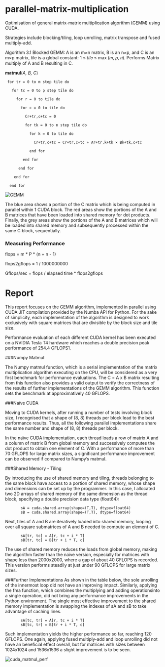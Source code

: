 # parallel-matrix-multiplication
Optimisation of general matrix-matrix multiplication algorithm (GEMM) using CUDA.

Strategies include blocking/tiling, loop unrolling, matrix transpose and fused multiply-add.

Algorithm 3.1 Blocked GEMM: A is an m×n matrix, B is an n×p, and C is an m×p matrix, tile is a global 
constant: 1 ≤ 𝑡𝑖𝑙𝑒 ≤ max (𝑚, 𝑝, 𝑛). Performs Matrix multiply of A and B resulting in C.

__matmul__(*A, B, C*)
 
     for tr = 0 to m step tile do
 
       for tc = 0 to p step tile do
 
         for r = 0 to tile do
 
           for c = 0 to tile do
 
             Cr+tr,c+tc = 0
 
             for tk = 0 to n step tile do
 
               for k = 0 to tile do
 
                 Cr+tr,c+tc = Cr+tr,c+tc + Ar+tr,k+tk × Bk+tk,c+tc
 
               end for
 
            end for
 
          end for
 
        end for
 
      end for
      
![GEMM](https://user-images.githubusercontent.com/61798212/117692435-ecccb380-b1b4-11eb-9e98-f38cec0785f1.png)

The blue area shows a 
portion of the C matrix which is being computed in parallel within 1 CUDA block. The red areas 
show the portions of the A and B matrices that have been loaded into shared memory for dot 
products. Finally, the grey areas show the portions of the A and B matrices which will be 
loaded into shared memory and subsequently processed within the same C block, 
sequentially.


### Measuring Performance
flops = m * P * (n + n - 1)

flops2gflops = 1 / 1000000000

Gflops/sec = flops / elapsed time * flops2gflops
      
 
# Report

This report focuses on the GEMM algorithm, implemented in parallel using CUDA JIT compilation provided by the Numba API for Python. For the sake of simplicity, each implementation of the algorithm is designed to work exclusively with square matrices that are divisible by the block size and tile size.

Performance evaluation of each different CUDA kernel has been executed on a NVIDIA Tesla T4 hardware which reaches a double precision peak performance of 254.4 GFLOPS1.

###Numpy Matmul

The Numpy matmul function, which is a serial implementation of the matrix multiplication algorithm executing on the CPU, will be considered as a very first benchmark for performance evaluations. The C = A x B matrix resulting from this function also provides a valid output to verify the correctness of the results
of further implementations of the GEMM algorithm. This function sets the benchmark at approximatively 40 GFLOPS.

###Naïve CUDA

Moving to CUDA kernels, after running a number of tests involving block size, I recognised that a shape of (8, 8) threads per block lead to the best performance results. Thus, all the following parallel implementations share the same number and shape of (8, 8) threads per block.

In the naïve CUDA implementation, each thread loads a row of matrix A and a column of matrix B from global 
memory and successively computes the dot product to obtain one element of C. With a performance of more than 70 GFLOPS for large matrix sizes, a significant performance improvement can be observed if compared to Numpy’s matmul.

###Shared Memory - Tiling

By introducing the use of shared memory and tiling, threads belonging to the same block have access to a portion of shared memory, whose shape and dimensions can be set up by the programmer. In this case, I allocated two 2D arrays of shared memory of the same dimension as the thread block, specifying a double precision data type (float64):

           sA = cuda.shared.array(shape=(T,T), dtype=float64)
           sB = cuda.shared.array(shape=(T,T), dtype=float64)

Next, tiles of A and B are iteratively loaded into shared memory, looping over all square submatrices of A and B needed to compute an element of C.
           
           sA[tr, tc] = A[r, tc + i * T]
           sB[tr, tc] = B[tr + i * T, c]

The use of shared memory reduces the loads from global memory, making the algorithm faster than the naïve version, especially for matrices with shape less than 2000x2000, where a gap of about 40 GFLOPS is recorded. This version performs steadily at just under 90 GFLOPS for large matrix sizes.

###Further Implementations
As shown in the table below, the sole unrolling of the innermost loop did not have an improving impact. Similarly, applying the fma function, which combines the multiplying and adding operationsinto a single operation, did not bring any performance improvements in the Python environment. The single most effective improvement to the shared memory implementation is swapping the indexes of sA and sB to take advantage of caching lines.

           sA[tc, tr] = A[r, tc + i * T]
           sB[tc, tr] = B[tr + i * T, c]

Such implementation yields the higher performance so far, reaching 120 GFLOPS. One again, applying fused multiply-add and loop unrolling did not have an beneficial effect overall, but for matrices with sizes between 1024x1024 and 1536x1536 a slight improvement is to be seen.

![cuda_matmul_perf](https://user-images.githubusercontent.com/61798212/117695529-3bc81800-b1b8-11eb-8057-63c877959e80.png)
